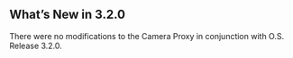 
## What’s New in 3.2.0

There were no modifications to the Camera Proxy  in conjunction with O.S. Release 3.2.0.

